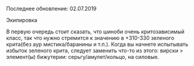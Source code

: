 Последнее обновление:  02.07.2019

Экипировка


 В первую очередь стоит сказать, что шиноби очень критозависимый класс, так что нужно стремится к значению в +310-330 зеленого крита(без аур мистика/баранины и т.п.). 
Когда вы начнете испытывать избыток зеленого крита, следует заменить что-то из этого: 
вирски > элемент(ы) бижутерии: серьгу/амулет/кольцо, на силовые.

